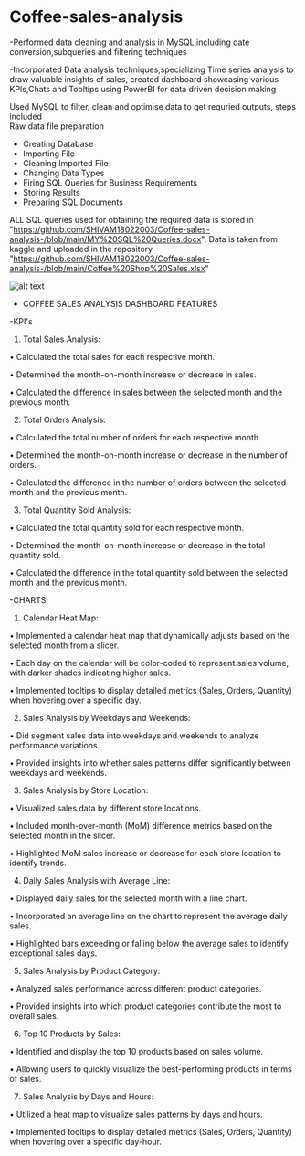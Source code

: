 # Coffee-sales-analysis
-Performed data cleaning and analysis in MySQL,including date conversion,subqueries and filtering techniques

-Incorporated Data analysis techniques,specializing Time series analysis to draw valuable insights of sales, created dashboard showcasing various KPIs,Chats and Tooltips using PowerBI for data driven decision making

Used MySQL to filter, clean and optimise data to get requried outputs, steps included  
Raw data file preparation
- Creating Database
- Importing File
- Cleaning Imported File
- Changing Data Types
- Firing SQL Queries for Business Requirements
- Storing Results
- Preparing SQL Documents
  
ALL SQL queries used for obtaining the required data is stored in "https://github.com/SHIVAM18022003/Coffee-sales-analysis-/blob/main/MY%20SQL%20Queries.docx".
Data is taken from kaggle and uploaded in the repository "https://github.com/SHIVAM18022003/Coffee-sales-analysis-/blob/main/Coffee%20Shop%20Sales.xlsx"

![alt text](http://url/to/img.png)

- COFFEE SALES ANALYSIS DASHBOARD FEATURES

-KPI's
1. Total Sales Analysis:

• Calculated the total sales for each respective month.

• Determined the month-on-month increase or decrease in sales.

• Calculated the difference in sales between the selected month and the previous month.

2. Total Orders Analysis:

• Calculated the total number of orders for each respective month.

• Determined the month-on-month increase or decrease in the number of orders.

• Calculated the difference in the number of orders between the selected month and the previous month.

3. Total Quantity Sold Analysis:

• Calculated the total quantity sold for each respective month.

• Determined the month-on-month increase or decrease in the total quantity sold.

• Calculated the difference in the total quantity sold between the selected month and the previous month.

-CHARTS

1. Calendar Heat Map:

• Implemented a calendar heat map that dynamically adjusts based on the selected month from a slicer.

• Each day on the calendar will be color-coded to represent sales volume, with darker shades indicating higher sales.

• Implemented tooltips to display detailed metrics (Sales, Orders, Quantity) when hovering over a specific day.

2. Sales Analysis by Weekdays and Weekends:

• Did segment sales data into weekdays and weekends to analyze performance variations.

• Provided insights into whether sales patterns differ significantly between weekdays and weekends.

3. Sales Analysis by Store Location:

• Visualized sales data by different store locations.

• Included month-over-month (MoM) difference metrics based on the selected month in the slicer.

• Highlighted MoM sales increase or decrease for each store location to identify trends.

4. Daily Sales Analysis with Average Line:

• Displayed daily sales for the selected month with a line chart.

• Incorporated an average line on the chart to represent the average daily sales.

• Highlighted bars exceeding or falling below the average sales to identify exceptional sales days.

5. Sales Analysis by Product Category:

• Analyzed sales performance across different product categories.

• Provided insights into which product categories contribute the most to overall sales.

6. Top 10 Products by Sales:

• Identified and display the top 10 products based on sales volume.

• Allowing users to quickly visualize the best-performing products in terms of sales.

7. Sales Analysis by Days and Hours:

• Utilized a heat map to visualize sales patterns by days and hours.

• Implemented tooltips to display detailed metrics (Sales, Orders, Quantity) when hovering over a specific day-hour.
